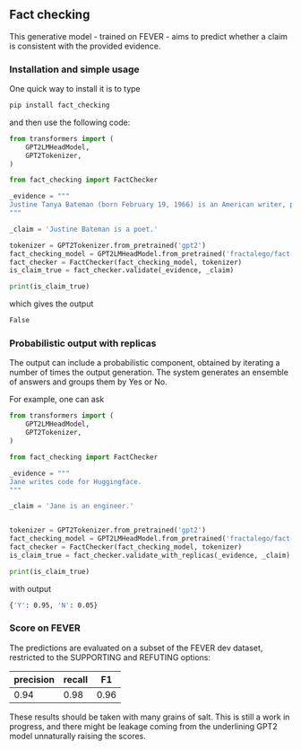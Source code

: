 ## Fact checking

This generative model - trained on FEVER - aims to predict whether a claim is consistent with the provided evidence.


### Installation and simple usage
One quick way to install it is to type

```bash
pip install fact_checking
```

and then use the following code:

```python
from transformers import (
    GPT2LMHeadModel,
    GPT2Tokenizer,
)

from fact_checking import FactChecker

_evidence = """
Justine Tanya Bateman (born February 19, 1966) is an American writer, producer, and actress . She is best known for her regular role as Mallory Keaton on the sitcom Family Ties (1982 -- 1989). Until recently, Bateman ran a production and consulting company, SECTION 5 . In the fall of 2012, she started studying computer science at UCLA.
"""

_claim = 'Justine Bateman is a poet.'

tokenizer = GPT2Tokenizer.from_pretrained('gpt2')
fact_checking_model = GPT2LMHeadModel.from_pretrained('fractalego/fact-checking')
fact_checker = FactChecker(fact_checking_model, tokenizer)
is_claim_true = fact_checker.validate(_evidence, _claim)

print(is_claim_true)
```

which gives the output

```bash
False
```

### Probabilistic output with replicas
The output can include a probabilistic component, obtained by iterating a number of times the output generation.
The system generates an ensemble of answers and groups them by Yes or No.

For example, one can ask
```python
from transformers import (
    GPT2LMHeadModel,
    GPT2Tokenizer,
)

from fact_checking import FactChecker

_evidence = """
Jane writes code for Huggingface.
"""

_claim = 'Jane is an engineer.'


tokenizer = GPT2Tokenizer.from_pretrained('gpt2')
fact_checking_model = GPT2LMHeadModel.from_pretrained('fractalego/fact-checking')
fact_checker = FactChecker(fact_checking_model, tokenizer)
is_claim_true = fact_checker.validate_with_replicas(_evidence, _claim)

print(is_claim_true)

```

with output
```bash
{'Y': 0.95, 'N': 0.05}
```


### Score on FEVER

The predictions are evaluated on a subset of the FEVER dev dataset,
restricted to the SUPPORTING and REFUTING options:

| precision | recall | F1|
| --- | --- | --- |
|0.94|0.98|0.96|

These results should be taken with many grains of salt. This is still a work in progress, 
and there might be leakage coming from the underlining GPT2 model unnaturally raising the scores.

 